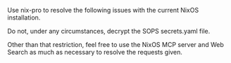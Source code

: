 Use nix-pro to resolve the following issues with the current NixOS installation.

Do not, under any circumstances, decrypt the SOPS secrets.yaml file.

Other than that restriction, feel free to use the NixOS MCP server and Web Search as much as necessary to resolve the requests given.
